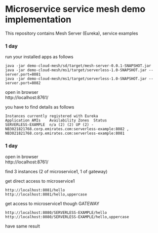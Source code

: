 # Microservice service mesh demo implementation

This repository contains Mesh Server (Eureka), service examples

### 1 day
run your installed apps as follows
```
java -jar demo-cloud-mesh/sd/target/mesh-server-0.0.1-SNAPSHOT.jar
java -jar demo-cloud-mesh/ms1/target/serverless-1.0-SNAPSHOT.jar --server.port=8081 
java -jar demo-cloud-mesh/ms1/target/serverless-1.0-SNAPSHOT.jar --server.port=8082
```
open in browser <br>
http://localhost:8761/

you have to find details as follows
```
Instances currently registered with Eureka
Application	AMIs	Availability Zones	Status
SERVERLESS-EXAMPLE	n/a (2)	(2)	UP (2) - 
NB3021821768.corp.emirates.com:serverless-example:8082 , 
NB3021821768.corp.emirates.com:serverless-example:8081
```

### 1 day

open in browser <br>
http://localhost:8761/

find 3 instances (2 of microservice1, 1 of gateway)

get direct access to microservice1
```
http://localhost:8081/hello
http://localhost:8081/hello,uppercase
```

get access to microservice1 though GATEWAY
```
http://localhost:8080/SERVERLESS-EXAMPLE/hello
http://localhost:8080/SERVERLESS-EXAMPLE/hello,uppercase
```

have same result   
